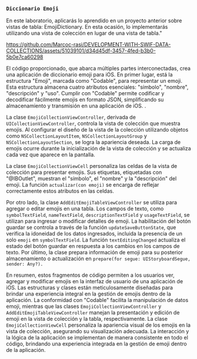 ### `Diccionario Emoji`

En este laboratorio, aplicarás lo aprendido en un proyecto anterior sobre vistas de tabla: EmojiDictionary. En esta ocasión, lo implementarás utilizando una vista de colección en lugar de una vista de tabla."

https://github.com/Marcoc-rasi/DEVELOPMENT-WITH-SWIF-DATA-COLLECTIONS/assets/51039101/d34d45df-3457-4fed-b3b0-5b0e7ca60298

El código proporcionado, que abarca múltiples partes interconectadas, crea una aplicación de diccionario emoji para iOS. En primer lugar, está la estructura "Emoji", marcada como "Codable", para representar un emoji. Esta estructura almacena cuatro atributos esenciales: "símbolo", "nombre", "descripción" y "uso". Cumplir con "Codable" permite codificar y decodificar fácilmente emojis en formato JSON, simplificando su almacenamiento y transmisión en una aplicación de iOS. .

La clase `EmojiCollectionViewController`, derivada de `UICollectionViewController`, controla la vista de colección que muestra emojis. Al configurar el diseño de la vista de la colección utilizando objetos como `NSCollectionLayoutItem`, `NSCollectionLayoutGroup` y `NSCollectionLayoutSection`, se logra la apariencia deseada. La carga de emojis ocurre durante la inicialización de la vista de colección y se actualiza cada vez que aparece en la pantalla.

La clase `EmojiCollectionViewCell` personaliza las celdas de la vista de colección para presentar emojis. Sus etiquetas, etiquetadas con "@IBOutlet", muestran el "símbolo", el "nombre" y la "descripción" del emoji. La función `actualizar(con emoji)` se encarga de reflejar correctamente estos atributos en las celdas.

Por otro lado, la clase `AddEditEmojiTableViewController` se utiliza para agregar o editar emojis en una tabla. Los campos de texto, como `symbolTextField`, `nameTextField`, `descriptionTextField` y `usageTextField`, se utilizan para ingresar o modificar detalles de emoji. La habilitación del botón guardar se controla a través de la función `updateSaveButtonState`, que verifica la idoneidad de los datos ingresados, incluida la presencia de un solo `emoji` en `symbolTextField`. La función `textEditingChanged` actualiza el estado del botón guardar en respuesta a los cambios en los campos de texto. Por último, la clase prepara información de emoji para su posterior almacenamiento o actualización en `prepare(for segue: UIStoryboardSegue, sender: Any?).`

En resumen, estos fragmentos de código permiten a los usuarios ver, agregar y modificar emojis en la interfaz de usuario de una aplicación de iOS. Las estructuras y clases están meticulosamente diseñadas para brindar una experiencia integral en la gestión de emojis dentro de la aplicación. La conformidad con "Codable" facilita la manipulación de datos emoji, mientras que las clases `EmojiCollectionViewController` y `AddEditEmojiTableViewController` manejan la presentación y edición de emoji en la vista de colección y la tabla, respectivamente. La clase `EmojiCollectionViewCell` personaliza la apariencia visual de los emojis en la vista de colección, asegurando su visualización adecuada. La interacción y la lógica de la aplicación se implementan de manera consistente en todo el código, brindando una experiencia integrada en la gestión de emoji dentro de la aplicación.
